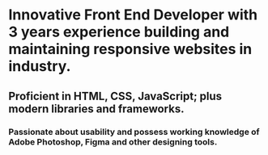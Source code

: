 # Innovative Front End Developer with 3 years experience building and maintaining responsive websites in industry. 
## Proficient in HTML, CSS, JavaScript; plus modern libraries and frameworks. 
### Passionate about usability and possess working knowledge of Adobe Photoshop, Figma and other designing tools.
